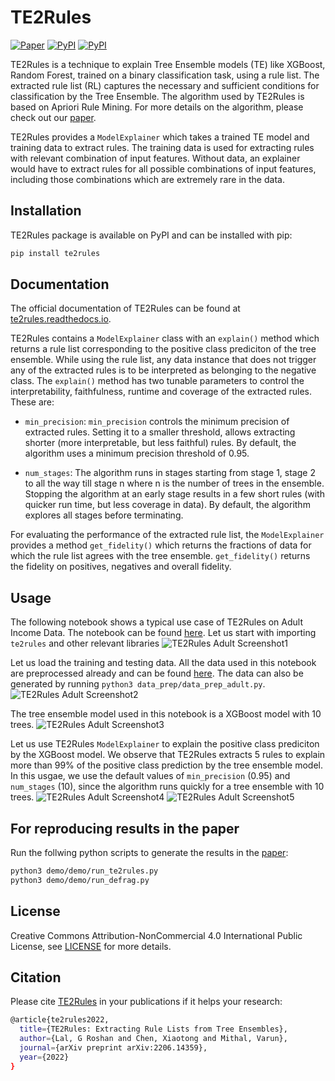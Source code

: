 # TE2Rules

[![Paper](https://img.shields.io/badge/arxiv-2206.14359-orange.svg)](https://arxiv.org/abs/2206.14359)
[![PyPI](https://img.shields.io/pypi/v/te2rules?color=blue)](https://pypi.org/project/te2rules/)
[![PyPI](https://img.shields.io/readthedocs/te2rules)](https://te2rules.readthedocs.io/en/latest/index.html)

TE2Rules is a technique to explain Tree Ensemble models (TE) like XGBoost, Random Forest, trained on a binary classification task, using a rule list. The extracted rule list (RL) captures the necessary and sufficient conditions for classification by the Tree Ensemble. The algorithm used by TE2Rules is based on Apriori Rule Mining. For more details on the algorithm, please check out our [paper](https://arxiv.org/abs/2206.14359).

TE2Rules provides a ```ModelExplainer``` which takes a trained TE model and training data to extract rules. The training data is used for extracting rules with relevant combination of input features. Without data, an explainer would have to extract rules for all possible combinations of input features, including those combinations which are extremely rare in the data.

## Installation

TE2Rules package is available on PyPI and can be installed with pip:

```bash
pip install te2rules
```

## Documentation

The official documentation of TE2Rules can be found at [te2rules.readthedocs.io](https://te2rules.readthedocs.io/).

TE2Rules contains a ```ModelExplainer``` class with an ```explain()``` method which returns a rule list corresponding to the positive class prediciton of the tree ensemble. While using the rule list, any data instance that does not trigger any of the extracted rules is to be interpreted as belonging to the negative class. The ```explain()``` method has two tunable parameters to control the interpretability, faithfulness, runtime and coverage of the extracted rules. These are:

- ```min_precision```: ```min_precision``` controls the minimum precision of extracted rules. Setting it to a smaller threshold, allows extracting shorter (more interpretable, but less faithful) rules. By default, the algorithm uses a minimum precision threshold of 0.95.

- ```num_stages```: The algorithm runs in stages starting from stage 1, stage 2 to all the way till stage n where n is the number of trees in the ensemble. Stopping the algorithm at an early stage  results in a few short rules (with quicker run time, but less coverage in data). By default, the algorithm explores all stages before terminating.

For evaluating the performance of the extracted rule list, the ```ModelExplainer``` provides a method ```get_fidelity()``` which returns the fractions of data for which the rule list agrees with the tree ensemble. ```get_fidelity()``` returns the fidelity on positives, negatives and overall fidelity.

## Usage

The following notebook shows a typical use case of TE2Rules on Adult Income Data. The notebook can be found [here](https://github.com/linkedin/TE2Rules/blob/main/notebooks/demo-adult-income.ipynb). Let us start with importing ```te2rules``` and other relevant libraries
![TE2Rules Adult Screenshot1](https://raw.githubusercontent.com/linkedin/TE2Rules/main/docs/images/1-intro.png)

Let us load the training and testing data. All the data used in this notebook are preprocessed already and can be found [here](https://github.com/linkedin/TE2Rules/tree/main/data). The data can also be generated by running ```python3 data_prep/data_prep_adult.py```.
![TE2Rules Adult Screenshot2](https://raw.githubusercontent.com/linkedin/TE2Rules/main/docs/images/2-data.png)

The tree ensemble model used in this notebook is a XGBoost model with 10 trees.
![TE2Rules Adult Screenshot3](https://raw.githubusercontent.com/linkedin/TE2Rules/main/docs/images/3-train.png)

Let us use TE2Rules ```ModelExplainer``` to explain the positive class prediciton by the XGBoost model. We observe that TE2Rules extracts 5 rules to explain more than 99% of the positive class prediction by the tree ensemble model. In this usgae, we use the default values of ```min_precision``` (0.95) and  ```num_stages``` (10), since the algorithm runs quickly for a tree ensemble with 10 trees.
![TE2Rules Adult Screenshot4](https://raw.githubusercontent.com/linkedin/TE2Rules/main/docs/images/4-explain.png)
![TE2Rules Adult Screenshot5](https://raw.githubusercontent.com/linkedin/TE2Rules/main/docs/images/5-evaluate.png)

## For reproducing results in the paper

Run the follwing python scripts to generate the results in the [paper](https://arxiv.org/abs/2206.14359):

```bash
python3 demo/demo/run_te2rules.py
python3 demo/demo/run_defrag.py
```

## License

Creative Commons Attribution-NonCommercial 4.0 International Public
License, see [LICENSE](https://github.com/linkedin/TE2Rules/blob/main/LICENSE) for more details.

## Citation

Please cite [TE2Rules](https://arxiv.org/abs/2206.14359) in your publications if it helps your research:

```bash
@article{te2rules2022,
  title={TE2Rules: Extracting Rule Lists from Tree Ensembles},
  author={Lal, G Roshan and Chen, Xiaotong and Mithal, Varun},
  journal={arXiv preprint arXiv:2206.14359},
  year={2022}
}
```
